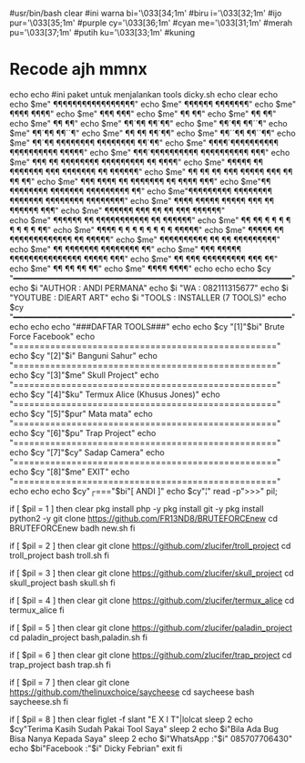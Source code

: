 #usr/bin/bash
clear
#ini warna
bi='\033[34;1m' #biru
i='\033[32;1m' #ijo
pur='\033[35;1m' #purple
cy='\033[36;1m' #cyan
me='\033[31;1m' #merah
pu='\033[37;1m' #putih
ku='\033[33;1m' #kuning
# Recode ajh mmnx
echo
echo
#ini paket untuk menjalankan tools
dicky.sh
echo
clear
echo
echo $me"                     ¶¶¶¶¶¶¶¶¶¶¶¶¶¶¶¶¶"
echo $me"                 ¶¶¶¶¶¶             ¶¶¶¶¶¶¶"
echo $me"              ¶¶¶¶                        ¶¶¶¶"
echo $me"             ¶¶¶                            ¶¶¶"
echo $me"            ¶¶                                ¶¶"
echo $me"           ¶¶                                  ¶¶"
echo $me"          ¶¶                                   ¶¶"
echo $me"          ¶¶´¶¶                             ¶¶´¶¶"
echo $me"          ¶¶´¶¶                             ¶¶´´¶"
echo $me"          ¶¶´¶¶                             ¶¶´´¶"
echo $me"         ¶¶  ¶¶                            ¶¶´¶¶"
echo $me"          ¶¶´´¶¶                           ¶¶´´¶¶"
echo $me"           ¶¶´¶¶   ¶¶¶¶¶¶¶¶     ¶¶¶¶¶¶¶¶   ¶¶´¶¶"
echo $me"            ¶¶¶¶´¶¶¶¶¶¶¶¶¶¶     ¶¶¶¶¶¶¶¶¶¶ ¶¶¶¶¶"
echo $me"             ¶¶¶´¶¶¶¶¶¶¶¶¶¶     ¶¶¶¶¶¶¶¶¶¶ ¶¶¶"
echo $me"    ¶¶¶       ¶¶  ¶¶¶¶¶¶¶¶       ¶¶¶¶¶¶¶¶¶  ¶¶      ¶¶¶¶"
echo $me"   ¶¶¶¶¶     ¶¶   ¶¶¶¶¶¶¶   ¶¶¶   ¶¶¶¶¶¶¶   ¶¶     ¶¶¶¶¶¶"
echo $me"  ¶¶   ¶¶    ¶¶     ¶¶¶    ¶¶¶¶¶    ¶¶¶     ¶¶    ¶¶   ¶¶"
echo $me" ¶¶¶    ¶¶¶¶  ¶¶          ¶¶¶¶¶¶¶          ¶¶  ¶¶¶¶    ¶¶¶"
echo $me"¶¶         ¶¶¶¶¶¶¶¶       ¶¶¶¶¶¶¶        ¶¶¶¶¶¶¶¶¶        ¶¶"
echo $me"¶¶¶¶¶¶¶¶¶     ¶¶¶¶¶¶¶¶    ¶¶¶¶¶¶¶    ¶¶¶¶¶¶¶¶      ¶¶¶¶¶¶¶¶"
echo $me"  ¶¶¶¶ ¶¶¶¶¶      ¶¶¶¶¶              ¶¶¶ ¶¶     ¶¶¶¶¶¶ ¶¶¶"
echo $me"       ¶¶¶¶¶¶  ¶¶¶  ¶¶           ¶¶  ¶¶¶  ¶¶¶¶¶¶"        
echo $me"              ¶¶¶¶¶¶ ¶¶ ¶¶¶¶¶¶¶¶¶¶¶ ¶¶ ¶¶¶¶¶¶"
echo $me"                  ¶¶ ¶¶ ¶ ¶ ¶ ¶ ¶ ¶ ¶ ¶ ¶¶"
echo $me"                ¶¶¶¶  ¶ ¶ ¶ ¶ ¶ ¶ ¶ ¶   ¶¶¶¶¶"
echo $me"            ¶¶¶¶¶ ¶¶   ¶¶¶¶¶¶¶¶¶¶¶¶¶   ¶¶ ¶¶¶¶¶"
echo $me"    ¶¶¶¶¶¶¶¶¶¶     ¶¶                 ¶¶      ¶¶¶¶¶¶¶¶¶"
echo $me"   ¶¶           ¶¶¶¶¶¶¶             ¶¶¶¶¶¶¶¶          ¶¶"
echo $me"    ¶¶¶     ¶¶¶¶¶     ¶¶¶¶¶¶¶¶¶¶¶¶¶¶¶     ¶¶¶¶¶     ¶¶¶"
echo $me"      ¶¶   ¶¶¶           ¶¶¶¶¶¶¶¶¶           ¶¶¶   ¶¶"
echo $me"      ¶¶  ¶¶                                   ¶¶  ¶¶"
echo $me"       ¶¶¶¶                                     ¶¶¶¶"
echo
echo
echo $cy "━━━━━━━━━━━━━━━━━━━━━━━━━━━━━━━━━━━━━━━━━━━━━━━━━━━━━━━━━━"
echo $i  "AUTHOR   : ANDI PERMANA"
echo $i  "WA       : 082111315677"
echo $i  "YOUTUBE  : DIEART ART"
echo $i  "TOOLS    : INSTALLER (7 TOOLS)"
echo $cy "━━━━━━━━━━━━━━━━━━━━━━━━━━━━━━━━━━━━━━━━━━━━━━━━━━━━━━━━━━"
echo
echo
echo "###DAFTAR TOOLS###"
echo 
echo $cy "[1]"$bi" Brute Force Facebook"
echo "=================================================="
echo $cy "[2]"$i" Banguni Sahur"
echo "=================================================="
echo $cy "[3]"$me" Skull Project"
echo "=================================================="
echo $cy "[4]"$ku" Termux Alice (Khusus Jones)"
echo "=================================================="
echo $cy "[5]"$pur" Mata mata"
echo "=================================================="
echo $cy "[6]"$pu" Trap Project"
echo "=================================================="
echo $cy "[7]"$cy" Sadap Camera"
echo "=================================================="
echo $cy "[8]"$me" EXIT"
echo "=================================================="
echo
echo
echo $cy"┌==="$bi"[ ANDI ]"
echo $cy"¦"
read -p">>>" pil;

if [ $pil = 1 ]
then
clear
pkg install php -y
pkg install git -y
pkg install python2 -y
git clone https://github.com/FR13ND8/BRUTEFORCEnew
cd BRUTEFORCEnew
badh new.sh
fi

if [ $pil = 2 ]
then
clear
git clone https://github.com/zlucifer/troll_project
cd troll_project
bash troll.sh
fi

if [ $pil = 3 ]
then
clear
git clone https://github.com/zlucifer/skull_project
cd  skull_project
bash skull.sh
fi

if [ $pil = 4 ]
then
clear
git clone https://github.com/zlucifer/termux_alice
cd termux_alice
fi

if [ $pil = 5 ]
then
clear
git clone https://github.com/zlucifer/paladin_project
cd paladin_project
bash,paladin.sh
fi

if [ $pil = 6 ]
then
clear
git clone https://github.com/zlucifer/trap_project
cd trap_project
bash trap.sh
fi

if [ $pil = 7 ]
then
clear
git clone https://github.com/thelinuxchoice/saycheese
cd saycheese
bash saycheese.sh
fi

if [ $pil = 8 ]
then
clear
figlet -f slant "E X I T"|lolcat
sleep 2
echo $cy"Terima Kasih Sudah Pakai Tool Saya"
sleep 2
echo $i"Bila Ada Bug  Bisa Nanya Kepada Saya"
sleep 2
echo $i"WhatsApp :"$i" 085707706430"
echo $bi"Facebook :"$i" Dicky Febrian"
exit
fi

